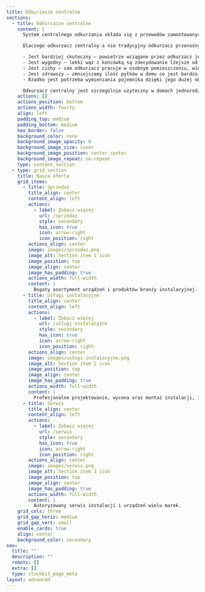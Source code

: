 ```yaml
---
title: Odkurzacze centralne
sections:
  - title: Odkurzacze centralne
    content: |
      System centralnego odkurzania składa się z przewodów zamontowanych w ścianach lub podłodze oraz z odkurzacza, który na stałe montuje się w pomieszczeniu gospodarczym, garażu lub piwnicy. W ścianach zainstalowane są gniazda, do których podłącza się wąż z pistoletem, który używamy do sprzątania.

      Dlaczego odkurzacz centralny a nie tradycyjny odkurzacz przenośny?

      - Jest bardziej skuteczny – powietrze wciągane przez odkurzacz jest po przefiltrowaniu wyrzucane poza dom, zatem żadne drobnoustroje nie zostaną usunięte z powrotem do pomieszczenia.
      - Jest wygodny – lekki wąż z końcówką są zdecydowanie lżejsze od całego odkurzacza
      - Jest cichy – sam odkurzacz pracuje w osobnym pomieszczeniu, więc słychać jedynie dźwięk zasysanego powietrza
      - Jest zdrowszy – zmniejszamy ilość pyłków w domu co jest bardzo dobre zwłaszcza dla alergików
      - Rzadko jest potrzeba wymieniania pojemnika dzięki jego dużej objętości (15-25 litrów)

      Odkurzacz centralny jest szczególnie użyteczny w domach jednorodzinnych ze względu na ich dużą powierzchnię. Jeżeli chcesz, aby sprzątanie było przyjemniejsze i skuteczniejsze warto w niego zainwestować.
    actions: []
    actions_position: bottom
    actions_width: fourty
    align: left
    padding_top: medium
    padding_bottom: medium
    has_border: false
    background_color: none
    background_image_opacity: 0
    background_image_size: cover
    background_image_position: center center
    background_image_repeat: no-repeat
    type: content_section
  - type: grid_section
    title: Nasza oferta
    grid_items:
      - title: Sprzedaż
        title_align: center
        content_align: left
        actions:
          - label: Zobacz więcej
            url: /sprzedaz
            style: secondary
            has_icon: true
            icon: arrow-right
            icon_position: right
        actions_align: center
        image: images/sprzedaż.png
        image_alt: Section item 1 icon
        image_position: top
        image_align: center
        image_has_padding: true
        actions_width: full-width
        content: |
          Bogaty asortyment urządzeń i produktów branży instalacyjnej.
      - title: Usługi instalacyjne
        title_align: center
        content_align: left
        actions:
          - label: Zobacz więcej
            url: /uslugi-instalacyjne
            style: secondary
            has_icon: true
            icon: arrow-right
            icon_position: right
        actions_align: center
        image: images/usługi-instalacyjne.png
        image_alt: Section item 2 icon
        image_position: top
        image_align: center
        image_has_padding: true
        actions_width: full-width
        content: |
          Profesjonalne projektowanie, wycena oraz montaż instalacji, i inne.
      - title: Serwis
        title_align: center
        content_align: left
        actions:
          - label: Zobacz więcej
            url: /serwis
            style: secondary
            has_icon: true
            icon: arrow-right
            icon_position: right
        actions_align: center
        image: images/serwis.png
        image_alt: Section item 3 icon
        image_position: top
        image_align: center
        image_has_padding: true
        actions_width: full-width
        content: |
          Autoryzowany serwis instalacji i urządzeń wielu marek.
    grid_cols: three
    grid_gap_horiz: medium
    grid_gap_vert: small
    enable_cards: true
    align: center
    background_color: secondary
seo:
  title: ""
  description: ""
  robots: []
  extra: []
  type: stackbit_page_meta
layout: advanced
---
```

